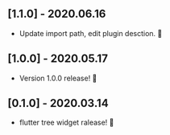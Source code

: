 ## [1.1.0] - 2020.06.16

* Update import path, edit plugin desction. 🎉

## [1.0.0] - 2020.05.17

* Version 1.0.0 release! 🚀


## [0.1.0] - 2020.03.14

* flutter tree widget ralease! 👏
